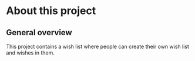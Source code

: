 # About this project

## General overview
This project contains a wish list where people can create their own wish list and wishes in them. 

